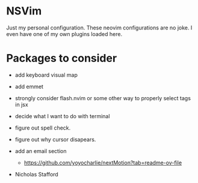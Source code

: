 # NSVim

Just my personal configuration. These neovim configurations are no joke. I even have one of my own plugins loaded here.

# Packages to consider

- add keyboard visual map
- add emmet
- strongly consider flash.nvim or some other way to properly select tags in jsx
- decide what I want to do with terminal

- figure out spell check.
- figure out why cursor disapears.
- add an email section

  - https://github.com/yoyocharlie/nextMotion?tab=readme-ov-file

- Nicholas Stafford
